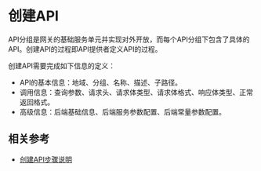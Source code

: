 # 创建API

API分组是网关的基础服务单元并实现对外开放，而每个API分组下包含了具体的API。创建API的过程即API提供者定义API的过程。

创建API需要完成如下信息的定义：
-  API的基本信息：地域、分组、名称、描述、子路径。
-  调用信息：查询参数、请求头、请求体类型、请求体格式、响应体类型、正常返回格式。
-  高级信息：后端基础信息、后端服务参数配置、后端常量参数配置。
   


## 相关参考

- [创建API步骤说明](../Operation-Guide/Create-API/Create-API.md)
